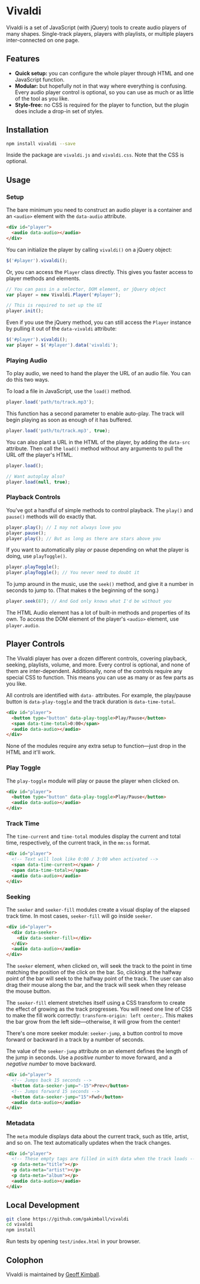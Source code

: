 # Vivaldi

Vivaldi is a set of JavaScript (with jQuery) tools to create audio players of many shapes. Single-track players, players with playlists, or multiple players inter-connected on one page.

## Features

- **Quick setup:** you can configure the whole player through HTML and one JavaScript function.
- **Modular:** but hopefully not in that way where everything is confusing. Every audio player control is optional, so you can use as much or as little of the tool as you like.
- **Style-free:** no CSS is required for the player to function, but the plugin does include a drop-in set of styles.

## Installation

```bash
npm install vivaldi --save
```

Inside the package are `vivaldi.js` and `vivaldi.css`. Note that the CSS is optional.

## Usage

### Setup

The bare minimum you need to construct an audio player is a container and an `<audio>` element with the `data-audio` attribute.

```html
<div id="player">
  <audio data-audio></audio>
</div>
```

You can initialize the player by calling `vivaldi()` on a jQuery object:

```js
$('#player').vivaldi();
```

Or, you can access the `Player` class directly. This gives you faster access to player methods and elements.

```js
// You can pass in a selector, DOM element, or jQuery object
var player = new Vivaldi.Player('#player');

// This is required to set up the UI
player.init();
```

Even if you use the jQuery method, you can still access the `Player` instance by pulling it out of the `data-vivaldi` attribute:

```js
$('#player').vivaldi();
var player = $('#player').data('vivaldi');
```

### Playing Audio

To play audio, we need to hand the player the URL of an audio file. You can do this two ways.

To load a file in JavaScript, use the `load()` method.

```js
player.load('path/to/track.mp3');
```

This function has a second parameter to enable auto-play. The track will begin playing as soon as enough of it has buffered.

```js
player.load('path/to/track.mp3', true);
```

You can also plant a URL in the HTML of the player, by adding the `data-src` attribute. Then call the `load()` method without any arguments to pull the URL off the player's HTML.

```js
player.load();

// Want autoplay also?
player.load(null, true);
```

### Playback Controls

You've got a handful of simple methods to control playback. The `play()` and `pause()` methods will do exactly that.

```js
player.play(); // I may not always love you
player.pause();
player.play(); // But as long as there are stars above you
```

If you want to automatically play *or* pause depending on what the player is doing, use `playToggle()`.

```js
player.playToggle();
player.playToggle(); // You never need to doubt it
```

To jump around in the music, use the `seek()` method, and give it a number in seconds to jump to. (That makes `0` the beginning of the song.)

```js
player.seek(87); // And God only knows what I'd be without you
```

The HTML Audio element has a lot of built-in methods and properties of its own. To access the DOM element of the player's `<audio>` element, use `player.audio`.

## Player Controls

The Vivaldi player has over a dozen different controls, covering playback, seeking, playlists, volume, and more. Every control is optional, and none of them are inter-dependent. Additionally, none of the controls require any special CSS to function. This means you can use as many or as few parts as you like.

All controls are identified with `data-` attributes. For example, the play/pause button is `data-play-toggle` and the track duration is `data-time-total`.

```html
<div id="player">
  <button type="button" data-play-toggle>Play/Pause</button>
  <span data-time-total>0:00</span>
  <audio data-audio></audio>
</div>
```

None of the modules require any extra setup to function&mdash;just drop in the HTML and it'll work.

### Play Toggle

The `play-toggle` module will play or pause the player when clicked on.

```html
<div id="player">
  <button type="button" data-play-toggle>Play/Pause</button>
  <audio data-audio></audio>
</div>
```

### Track Time

The `time-current` and `time-total` modules display the current and total time, respectively, of the current track, in the `mm:ss` format.

```html
<div id="player">
  <!-- Text will look like 0:00 / 3:00 when activated -->
  <span data-time-current></span> /
  <span data-time-total></span>
  <audio data-audio></audio>
</div>
```

### Seeking

The `seeker` and `seeker-fill` modules create a visual display of the elapsed track time. In most cases, `seeker-fill` will go inside `seeker`.

```html
<div id="player">
  <div data-seeker>
    <div data-seeker-fill></div>
  </div>
  <audio data-audio></audio>
</div>
```

The `seeker` element, when clicked on, will seek the track to the point in time matching the position of the click on the bar. So, clicking at the halfway point of the bar will seek to the halfway point of the track. The user can also drag their mouse along the bar, and the track will seek when they release the mouse button.

The `seeker-fill` element stretches itself using a CSS transform to create the effect of growing as the track progresses. You will need one line of CSS to make the fill work correctly: `transform-origin: left center;`. This makes the bar grow from the left side&mdash;otherwise, it will grow from the center!

There's one more seeker module: `seeker-jump`, a button control to move forward or backward in a track by a number of seconds.

The value of the `seeker-jump` attribute on an element defines the length of the jump in seconds. Use a *positive number* to move forward, and a *negative number* to move backward.

```html
<div id="player">
  <!-- Jumps back 15 seconds -->
  <button data-seeker-jump="-15">Prev</button>
  <!-- Jumps forward 15 seconds -->
  <button data-seeker-jump="15">Fwd</button>
  <audio data-audio></audio>
</div>
```

### Metadata

The `meta` module displays data about the current track, such as title, artist, and so on. The text automatically updates when the track changes.

```html
<div id="player">
  <!-- These empty tags are filled in with data when the track loads -->
  <p data-meta="title"></p>
  <p data-meta="artist"></p>
  <p data-meta="album"></p>
  <audio data-audio></audio>
</div>
```

## Local Development

```bash
git clone https://github.com/gakimball/vivaldi
cd vivaldi
npm install
```

Run tests by opening `test/index.html` in your browser.

## Colophon

Vivaldi is maintained by [Geoff Kimball](http://geoffkimball.com).
